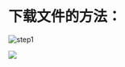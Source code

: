# **下载文件的方法：**

![step1](C:\Users\TimGe.小米笔记本\Pictures\step1.png)

![](C:\Users\TimGe.小米笔记本\Pictures\step2.png)